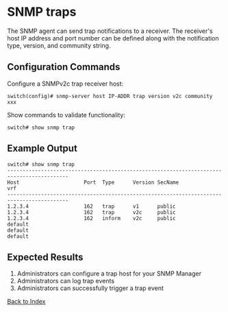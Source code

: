 # SNMP traps 

The SNMP agent can send trap notifications to a receiver. The receiver's host IP address and port number can be defined along with the notification type, version, and community string. 

## Configuration Commands 

Configure a SNMPv2c trap receiver host: 

```
switch(config)# snmp-server host IP-ADDR trap version v2c community xxx
```

Show commands to validate functionality: 

```
switch# show snmp trap
```

## Example Output 

```
switch# show snmp trap
------------------------------------------------------------------------------------------
Host                     Port  Type      Version SecName                         vrf
------------------------------------------------------------------------------------------
1.2.3.4                  162   trap      v1      public
1.2.3.4                  162   trap      v2c     public
1.2.3.4                  162   inform    v2c     public
default
default
default
```

## Expected Results 

1. Administrators can configure a trap host for your SNMP Manager
2. Administrators can log trap events
3. Administrators can successfully trigger a trap event

[Back to Index](../index.md)
